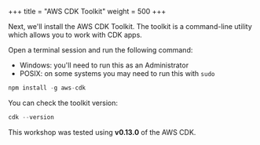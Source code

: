 +++
title = "AWS CDK Toolkit"
weight = 500
+++

Next, we'll install the AWS CDK Toolkit. The toolkit is a command-line utility
which allows you to work with CDK apps.

Open a terminal session and run the following command:

- Windows: you'll need to run this as an Administrator
- POSIX: on some systems you may need to run this with `sudo`

```s
npm install -g aws-cdk
```

You can check the toolkit version:

```s
cdk --version
```

This workshop was tested using __v0.13.0__ of the AWS CDK.